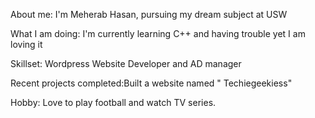 About me: I'm Meherab Hasan, pursuing my dream subject at USW

What I am doing: I'm currently learning C++ and having trouble yet I am loving it

Skillset: Wordpress Website Developer and AD manager

Recent projects completed:Built a website named " Techiegeekiess"

Hobby: Love to play football and watch TV series.
